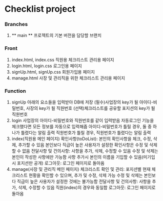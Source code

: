 # Checklist project

### Branches
1. ** main **
   프로젝트의 기본 버전을 담당할 브랜치

### Front
1. index.html, index.css
   직원용 체크리스트 관리용 페이지
2. login.html, login.css
   로그인용 페이지
3. signUp.html, signUp.css
   회원가입용 페이지
4. manage.html
   사장 및 관리직을 위한 체크리스트 관리용 페이지
   

### Function
1. signUp
   아래의 요소들을 입력받아 DB에 저장
   (필수)사업장의 key가 될 아이디-비밀번호, 사장의 key가 될 직원번호
   (선택)체크리스트를 공유할 포지션의 key가 될 직원번호
2. login
   사업장의 아이디-비밀번호와 직원번호를 같이 입력받음
   자동로그인 기능을 체크했다면 모든 정보를 자동으로 입력해줌
   아이디-비밀번호가 틀릴 경우, 둘 중 하나가 틀렸다는 알림 출력
   직원번호가 틀릴 경우, 직원번호가 틀렸다는 알림 출력
3. index(직원용 메인 페이지)
   확인사항(toDoList): 본인의 확인사항을 체크, 수정, 삭제, 추가할 수 있음
       본인보다 직급이 높은 사용자가 설정한 확인사항은 수정 및 삭제할 수 없음
   전달사항 및 건의사항: 사항을 추가, 삭제, 수정할 수 있음
       수정 및 삭제는 본인이 작성한 사항에만 가능함
       사항 추가시 본인의 이름을 기입할 수 있음(미기입시 포지션만 공개)
   로그아웃: 로그인 페이지로 돌아옴
4. manage(사장 및 관리직 메인 페이지)
   체크리스트 확인 및 관리: 포지션별 현재 체크리스트 현황을 확인할 수 있으며, 추가 및 수정, 삭제 가능
       수정 및 삭제는 본인보다 직급이 높은 사용자가 설정한 것에는 불가능함
   전달사항 및 건의사항: 사항을 추가, 삭제, 수정할 수 있음
       직원(index)의 경우와 동일함
   로그아웃: 로그인 페이지로 돌아옴
   
   
   
